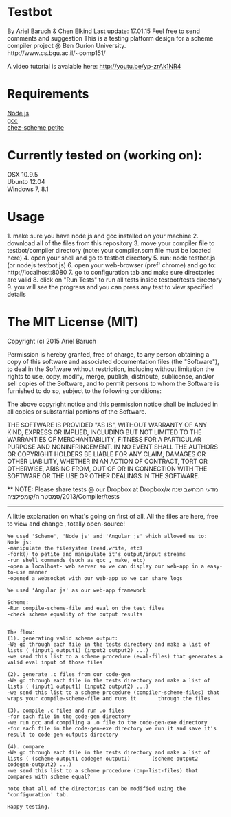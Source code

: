 <h1>Testbot</h1>
By Ariel Baruch & Chen Elkind
Last update: 17.01.15 <arielbar@post.bgu.ac.il>
Feel free to send comments and suggestion
This is a testing platform design for a scheme compiler project @ Ben Gurion University.
http://www.cs.bgu.ac.il/~comp151/

A video tutorial is avaiable here:
http://youtu.be/yp-zrAk1NR4

<h1>Requirements</h1>
<a href='http://nodejs.org/'>Node js</a><br>
<a href='https://gcc.gnu.org/'>gcc</a><br>
<a href='http://scheme.com/'>chez-scheme petite</a>

<h1>Currently tested on (working on):</h1>
OSX 10.9.5 <br>
Ubunto 12.04 <br>
Windows 7, 8.1 <br>

<h1>Usage</h1>
1. make sure you have node js and gcc installed on your machine
2. download all of the files from this repository
3. move your compiler file to testbot/compiler directory 
  (note: your compiler.scm file must be located here)
4. open your shell and go to testbot directory
5. run: node testbot.js
        (or nodejs testbot.js)
6. open your web-browser (pref' chrome) and go to: http://localhost:8080
7. go to configuration tab and make sure directories are valid
8. click on "Run Tests" to run all tests inside testbot/tests directory
9. you will see the progress and you can press any test to view specified details


<h1>The MIT License (MIT)</h1>

Copyright (c) 2015 Ariel Baruch

Permission is hereby granted, free of charge, to any person obtaining a copy of this software and associated documentation files (the "Software"), to deal in the Software without restriction, including without limitation the rights to use, copy, modify, merge, publish, distribute, sublicense, and/or sell copies of the Software, and to permit persons to whom the Software is furnished to do so, subject to the following conditions:

The above copyright notice and this permission notice shall be included in all copies or substantial portions of the Software.

THE SOFTWARE IS PROVIDED "AS IS", WITHOUT WARRANTY OF ANY KIND, EXPRESS OR IMPLIED, INCLUDING BUT NOT LIMITED TO THE WARRANTIES OF MERCHANTABILITY, FITNESS FOR A PARTICULAR PURPOSE AND NONINFRINGEMENT. IN NO EVENT SHALL THE AUTHORS OR COPYRIGHT HOLDERS BE LIABLE FOR ANY CLAIM, DAMAGES OR OTHER LIABILITY, WHETHER IN AN ACTION OF CONTRACT, TORT OR OTHERWISE, ARISING FROM, OUT OF OR IN CONNECTION WITH THE SOFTWARE OR THE USE OR OTHER DEALINGS IN THE SOFTWARE.


** NOTE:
Please share tests @ our Dropbox at 
Dropbox/מדעי המחשב שנה א 2013/סמסטר ה/קומפילציה/Compiler/tests
***

A little explanation on what's going on
    first of all, All the files are here, free to view and change , totally open-source!

    We used 'Scheme', 'Node js' and 'Angular js' which allowed us to:
    Node js:
    -manipulate the filesystem (read,write, etc)
    -fork() to petite and manipulate it's output/input streams
    -run shell commands (such as gcc , make, etc)
    -open a localhost- web server so we can display our web-app in a easy-to-use manner
    -opened a websocket with our web-app so we can share logs

    We used 'Angular js' as our web-app framework

    Scheme:
    -Run compile-scheme-file and eval on the test files
    -check scheme equality of the output results


    The flow:
    (1). generating valid scheme output:
    -We go through each file in the tests directory and make a list of lists ( (input1 output1) (input2 output2) ...)
    -we send this list to a scheme procedure (eval-files) that generates a valid eval input of those files

    (2). generate .c files from our code-gen
    -We go through each file in the tests directory and make a list of lists ( (input1 output1) (input2 output2) ...)
    -we send this list to a scheme procedure (compiler-scheme-files) that wraps your compile-scheme-file and runs it       through the files

    (3). compile .c files and run .o files
    -for each file in the code-gen directory
    -we run gcc and compiling a .o file to the code-gen-exe directory
    -for each file in the code-gen-exe directory we run it and save it's result to code-gen-outputs directory

    (4). compare
    -We go through each file in the tests directory and make a list of lists ( (scheme-output1 codegen-output1)       (scheme-output2 codegen-output2) ...)
    -we send this list to a scheme procedure (cmp-list-files) that compares with scheme equal?

    note that all of the directories can be modified using the 'configuration' tab.

    Happy testing.
